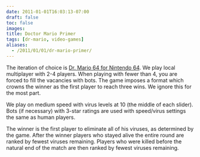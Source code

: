 ```yaml
---
date: 2011-01-01T16:03:13-07:00
draft: false
toc: false
images:
title: Doctor Mario Primer
tags: [dr-mario, video-games]
aliases:
  - /2011/01/01/dr-mario-primer/
---
```


The iteration of choice is [Dr. Mario 64 for Nintendo 64][0]. We play local multiplayer with 2-4 players. When playing with fewer than 4, you are forced to fill the vacancies with bots. The game imposes a format which crowns the winner as the first player to reach three wins. We ignore this for the most part.

We play on medium speed with virus levels at 10 (the middle of each slider). Bots (if necessary) with 3-star ratings are used with speed/virus settings the same as human players.

The winner is the first player to eliminate all of his viruses, as determined by the game. After the winner players who stayed alive the entire round are ranked by fewest viruses remaining. Players who were killed before the natural end of the match are then ranked by fewest viruses remaining.

  [0]: https://en.wikipedia.org/wiki/Dr._Mario_64
